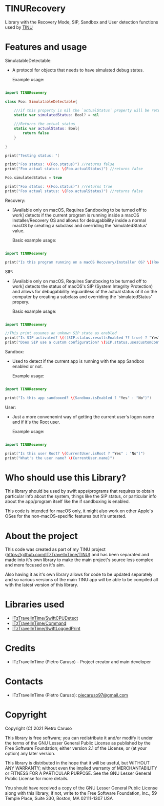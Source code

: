 # TINURecovery

Library with the Recovery Mode, SIP, Sandbox and User detection functions used by [TINU](https://github.com/ITzTravelInTime/TINU)

# Features and usage

SimulatableDetectable:

- A protocol for objects that needs to have simulated debug states. 
    
    Example usage:

```swift

import TINURecovery

class Foo: SimulatableDetectable{

    ///if this property is nil the `actualStatus` property will be returned by the `status` propert, otherwise that will return the value of this property
    static var simulatedStatus: Bool? = nil
    
    ///Returns the actual status
    static var actualStatus: Bool{
        return false
    }
    
}

print("Testing status: ")

print("Foo status: \(Foo.status)") //returns false
print("Foo actual status: \(Foo.actualStatus)") //returns false

Foo.simulatedStatus = true

print("Foo status: \(Foo.status)") //returns true
print("Foo actual status: \(Foo.actualStatus)") //returns false

```

Recovery:

- [Available only on macOS, Requires Sandboxing to be turned off to work] detects if the current program is running inside a macOS Installer/Recovery OS and allows for debugabbility inside a normal macOS by creating a subclass and overriding the 'simulatedStatus' value.

    Basic example usage:

```swift

import TINURecovery

print("Is this program running on a macOS Recovery/Installer OS? \((Recovery.status ? "Yes" : "No"))")

```

SIP:

- [Available only on macOS, Requires Sandboxing to be turned off to work] detects the status of macOS's SIP (System Integrity Protection) and allows for debugabbility reguardless of the actual status of it on the computer by creating a subclass and overriding the 'simulatedStatus' propery.

    Basic example usage:

```swift

import TINURecovery

//This print assumes an unkown SIP state as enabled
print("Is SIP activated? \(((SIP.status.resultsEnabled ?? true) ? "Yes" : "No"))")
print("Does SIP use a custom configuration? \(SIP.status.usesCustomConfiguration ? "Yes" : "No")")

```

Sandbox: 

- Used to detect if the current app is running with the app Sandbox enabled or not.

    Example usage:

```swift

import TINURecovery

print("Is this app sandboxed? \(Sandbox.isEnabled ? "Yes" : "No")")

```

User:

- Just a more convenenint way of getting the current user's logon name and if it's the Root user.

    Example usage:

```swift

import TINURecovery

print("Is this user Root? \(CurrentUser.isRoot ? "Yes" : "No")")
print("What's the user name? \(CurrentUser.name)")

```

# Who should use this Library?

This library should be used by swift apps/programs that requires to obtain particular info about the system, things like the SIP status, or particular info about the app/program itself like the if sandboxing is enabled.

This code is intended for macOS only, it might also work on other Apple's OSes for the non-macOS-specific features but it's untested.

# About the project

This code was created as part of my TINU project (https://github.com/ITzTravelInTime/TINU) and has been separated and made into it's own library to make the main project's source less complex and more focused on it's aim. 

Also having it as it's own library allows for code to be updated separately and so various versions of the main TINU app will be able to be compiled all with the latest version of this library.

# Libraries used

 - [ITzTravelInTime/SwiftCPUDetect]("https://github.com/ITzTravelInTime/SwiftCPUDetect")
 - [ITzTravelInTime/Command]("https://github.com/ITzTravelInTime/Command")
 - [ITzTravelInTime/SwiftLoggedPrint]( "https://github.com/ITzTravelInTime/SwiftLoggedPrint")

# Credits

 - ITzTravelInTime (Pietro Caruso) - Project creator and main developer

# Contacts

 - ITzTravelInTime (Pietro Caruso): piecaruso97@gmail.com

# Copyright

Copyright (C) 2021 Pietro Caruso

This library is free software; you can redistribute it and/or modify it under the terms of the GNU Lesser General Public License as published by the Free Software Foundation; either version 2.1 of the License, or (at your option) any later version.

This library is distributed in the hope that it will be useful, but WITHOUT ANY WARRANTY; without even the implied warranty of MERCHANTABILITY or FITNESS FOR A PARTICULAR PURPOSE. See the GNU Lesser General Public License for more details.

You should have received a copy of the GNU Lesser General Public License along with this library; if not, write to the Free Software Foundation, Inc., 59 Temple Place, Suite 330, Boston, MA 02111-1307 USA



